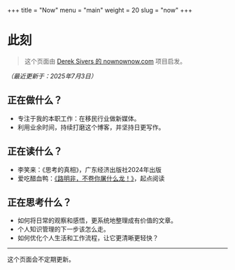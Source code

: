 +++
title = "Now"
menu = "main"
weight = 20
slug = "now"
+++
# 此刻

> 这个页面由 [Derek Sivers 的 nownownow.com](https://nownownow.com/about) 项目启发。

*（最近更新于：2025年7月3日）*

## 正在做什么？

* 专注于我的本职工作：在移民行业做新媒体。
* 利用业余时间，持续打磨这个博客，并坚持日更写作。

## 正在读什么？

* 李笑来：《思考的真相》，广东经济出版社2024年出版
* 爱吃醋血鸭：[《路明非，不卷你屠什么龙！》](https://www.qidian.com/book/1044136742/)，起点阅读

## 正在思考什么？

* 如何将日常的观察和感悟，更系统地整理成有价值的文章。
* 个人知识管理的下一步该怎么走。
* 如何优化个人生活和工作流程，让它更清晰更轻快？

---

这个页面会不定期更新。
